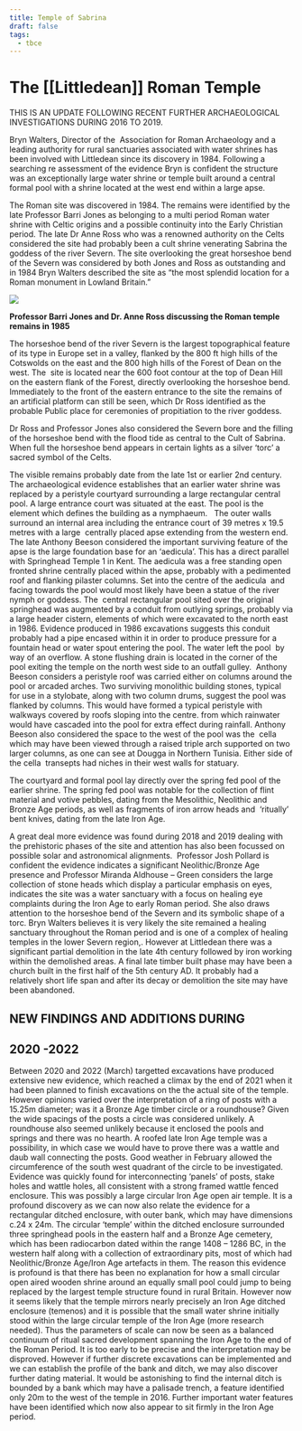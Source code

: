```yaml
---
title: Temple of Sabrina
draft: false
tags:
  - tbce
---
```

# The [[Littledean]] Roman Temple
THIS IS AN UPDATE FOLLOWING RECENT FURTHER ARCHAEOLOGICAL INVESTIGATIONS DURING 2016 TO 2019.

Bryn Walters, Director of the  Association for Roman Archaeology and a leading authority for rural sanctuaries associated with water shrines has been involved with Littledean since its discovery in 1984. Following a searching re assessment of the evidence Bryn is confident the structure was an exceptionally large water shrine or temple built around a central formal pool with a shrine located at the west end within a large apse.

The Roman site was discovered in 1984. The remains were identified by the late Professor Barri Jones as belonging to a multi period Roman water shrine with Celtic origins and a possible continuity into the Early Christian period. The late Dr Anne Ross who was a renowned authority on the Celts considered the site had probably been a cult shrine venerating Sabrina the goddess of the river Severn. The site overlooking the great horseshoe bend of the Severn was considered by both Jones and Ross as outstanding and in 1984 Bryn Walters described the site as “the most splendid location for a Roman monument in Lowland Britain.”

![](https://littledeanhall.wordpress.com/wp-content/uploads/2019/12/barri-jones-anne-ross.jpg?w=1024)

**Professor Barri Jones and Dr. Anne Ross discussing the Roman temple remains in 1985**

The horseshoe bend of the river Severn is the largest topographical feature of its type in Europe set in a valley, flanked by the 800 ft high hills of the Cotswolds on the east and the 800 high hills of the Forest of Dean on the west. The  site is located near the 600 foot contour at the top of Dean Hill on the eastern flank of the Forest, directly overlooking the horseshoe bend. Immediately to the front of the eastern entrance to the site the remains of an artificial platform can still be seen, which Dr Ross identified as the probable Public place for ceremonies of propitiation to the river goddess.

Dr Ross and Professor Jones also considered the Severn bore and the filling of the horseshoe bend with the flood tide as central to the Cult of Sabrina. When full the horseshoe bend appears in certain lights as a silver ‘torc’ a sacred symbol of the Celts.

The visible remains probably date from the late 1st or earlier 2nd century. The archaeological evidence establishes that an earlier water shrine was replaced by a peristyle courtyard surrounding a large rectangular central pool. A large entrance court was situated at the east. The pool is the element which defines the building as a nymphaeum.   The outer walls surround an internal area including the entrance court of 39 metres x 19.5 metres with a large  centrally placed apse extending from the western end. The late Anthony Beeson considered the important surviving feature of the apse is the large foundation base for an ‘aedicula’. This has a direct parallel with Springhead Temple 1 in Kent. The aedicula was a free standing open fronted shrine centrally placed within the apse, probably with a pedimented roof and flanking pilaster columns. Set into the centre of the aedicula  and facing towards the pool would most likely have been a statue of the river nymph or goddess. The  central rectangular pool sited over the original springhead was augmented by a conduit from outlying springs, probably via a large header cistern, elements of which were excavated to the north east in 1986. Evidence produced in 1986 excavations suggests this conduit probably had a pipe encased within it in order to produce pressure for a fountain head or water spout entering the pool. The water left the pool  by way of an overflow. A stone flushing drain is located in the corner of the pool exiting the temple on the north west side to an outfall gulley.  Anthony Beeson considers a peristyle roof was carried either on columns around the pool or arcaded arches. Two surviving monolithic building stones, typical for use in a stylobate, along with two column drums, suggest the pool was flanked by columns. This would have formed a typical peristyle with walkways covered by roofs sloping into the centre. from which rainwater would have cascaded into the pool for extra effect during rainfall. Anthony Beeson also considered the space to the west of the pool was the  cella which may have been viewed through a raised triple arch supported on two larger columns, as one can see at Dougga in Northern Tunisia. Either side of the cella  transepts had niches in their west walls for statuary.

The courtyard and formal pool lay directly over the spring fed pool of the earlier shrine. The spring fed pool was notable for the collection of flint material and votive pebbles, dating from the Mesolithic, Neolithic and  Bronze Age periods, as well as fragments of iron arrow heads and  ‘ritually’ bent knives, dating from the late Iron Age.

A great deal more evidence was found during 2018 and 2019 dealing with the prehistoric phases of the site and attention has also been focussed on possible solar and astronomical alignments.  Professor Josh Pollard is confident the evidence indicates a significant Neolithic/Bronze Age presence and Professor Miranda Aldhouse – Green considers the large collection of stone heads which display a particular emphasis on eyes, indicates the site was a water sanctuary with a focus on healing eye complaints during the Iron Age to early Roman period. She also draws attention to the horseshoe bend of the Severn and its symbolic shape of a torc. Bryn Walters believes it is very likely the site remained a healing sanctuary throughout the Roman period and is one of a complex of healing temples in the lower Severn region,. However at Littledean there was a significant partial demolition in the late 4th century followed by iron working within the demolished areas. A final late timber built phase may have been a church built in the first half of the 5th century AD. It probably had a relatively short life span and after its decay or demolition the site may have been abandoned.

## NEW FINDINGS AND ADDITIONS DURING

## 2020 -2022

Between 2020 and 2022 (March) targetted excavations have produced extensive new evidence, which reached a climax by the end of 2021 when it had been planned to finish excavations on the the actual site of the temple. However opinions varied over the interpretation of a ring of posts with a 15.25m diameter; was it a Bronze Age timber circle or a roundhouse? Given the wide spacings of the posts a circle was considered unlikely. A roundhouse also seemed unlikely because it enclosed the pools and springs and there was no hearth. A roofed late Iron Age temple was a possibility, in which case we would have to prove there was a wattle and daub wall connecting the posts. Good weather in February allowed the circumference of the south west quadrant of the circle to be investigated. Evidence was quickly found for interconnecting ‘panels’ of posts, stake holes and wattle holes, all consistent with a strong framed wattle fenced enclosure. This was possibly a large circular Iron Age open air temple. It is a profound discovery as we can now also relate the evidence for a rectangular ditched enclosure, with outer bank, which may have dimensions c.24 x 24m. The circular ‘temple’ within the ditched enclosure surrounded three springhead pools in the eastern half and a Bronze Age cemetery, which has been radiocarbon dated within the range 1408 – 1286 BC, in the western half along with a collection of extraordinary pits, most of which had Neolithic/Bronze Age/Iron Age artefacts in them. The reason this evidence is profound is that there has been no explanation for how a small circular open aired wooden shrine around an equally small pool could jump to being replaced by the largest temple structure found in rural Britain. However now it seems likely that the temple mirrors nearly precisely an Iron Age ditched enclosure (temenos) and it is possible that the small water shrine initially stood within the large circular temple of the Iron Age (more research needed). Thus the parameters of scale can now be seen as a balanced continuum of ritual sacred development spanning the Iron Age to the end of the Roman Period. It is too early to be precise and the interpretation may be disproved. However if further discrete excavations can be implemented and we can establish the profile of the bank and ditch, we may also discover further dating material. It would be astonishing to find the internal ditch is bounded by a bank which may have a palisade trench, a feature identified only 20m to the west of the temple in 2016. Further important water features have been identified which now also appear to sit firmly in the Iron Age period.
